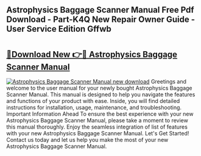 ## Astrophysics Baggage Scanner Manual Free Pdf Download - Part-K4Q New Repair Owner Guide - User Service Edition Gffwb

# <h2><a href="http://bc37464.oget.top/?id=Astrophysics+Baggage+Scanner+Manual">🔗Download New 👉🔴 Astrophysics Baggage Scanner Manual</a></h2>

[![Astrophysics Baggage Scanner Manual new download](https://i.imgur.com/5g1atiW.png)](http://bc37464.oget.top/?id=Astrophysics+Baggage+Scanner+Manual)
Greetings and welcome to the user manual for your newly bought Astrophysics Baggage Scanner Manual. This manual is designed to help you navigate the features and functions of your product with ease. Inside, you will find detailed instructions for installation, usage, maintenance, and troubleshooting. Important Information Ahead To ensure the best experience with your new Astrophysics Baggage Scanner Manual, please take a moment to review this manual thoroughly. Enjoy the seamless integration of list of features with your new Astrophysics Baggage Scanner Manual. Let's Get Started! Contact us today and let us help you make the most of your new Astrophysics Baggage Scanner Manual.
